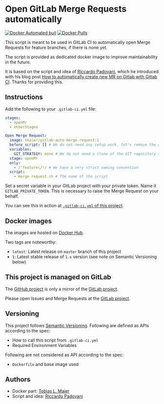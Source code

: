# Open GitLab Merge Requests automatically

[![Docker Automated buil](https://img.shields.io/docker/automated/tmaier/gitlab-auto-merge-request.svg)](https://hub.docker.com/r/tmaier/gitlab-auto-merge-request/)
[![Docker Pulls](https://img.shields.io/docker/pulls/tmaier/gitlab-auto-merge-request.svg)](https://hub.docker.com/r/tmaier/gitlab-auto-merge-request/)

This script is meant to be used in GitLab CI to automatically open Merge Requests for feature branches, if there is none yet.

The script is provided as dedicated docker image to improve maintainability in the future.

It is based on the script and idea of [Riccardo Padovani](https://rpadovani.com), which he introduced with his blog post [How to automatically create new MR on Gitlab with Gitlab CI](https://rpadovani.com/open-mr-gitlab-ci).
Thanks for providing this.

## Instructions

Add the following to your `.gitlab-ci.yml` file:

```yaml
stages:
  - openMr
  - otherStages

Open Merge Request:
  image: tmaier/gitlab-auto-merge-request:1
  before_script: [] # We do not need any setup work, let's remove the global one (if any)
  variables:
    GIT_STRATEGY: none # We do not need a clone of the GIT repository to create a Merge Request
  stage: openMr
  only:
    - /^feature\/*/ # We have a very strict naming convention
  script:
    - merge-request.sh # The name of the script
```

Set a secret variable in your GitLab project with your private token.
Name it `GITLAB_PRIVATE_TOKEN`.
This is necessary to raise the Merge Request on your behalf.

You can see this in action at [`.gitlab-ci.yml` of this project](.gitlab-ci.yml).

## Docker images

The images are hosted on [Docker Hub](https://hub.docker.com/r/tmaier/gitlab-auto-merge-request).

Two tags are noteworthy:
* `latest`: Latest release on `master` branch of this project
* `1`: Latest stable release of `1.x` version (see note on Semantic Versioning below)

## This project is managed on GitLab

The [GitHub project][] is only a mirror of the [GitLab project][].

[GitHub project]: https://github.com/tmaier/gitlab-auto-merge-request
[GitLab project]: https://gitlab.com/tmaier/gitlab-auto-merge-request

Please open Issues and Merge Requests at the [GitLab project][].

## Versioning

This project follows [Semantic Versioning](http://semver.org/spec/v2.0.0.html).
Following are defined as APIs according to the spec:
* How to call this script from `.gitlab-ci.yml`
* Required Environment Variables

Following are not considered as API according to the spec:
* `Dockerfile` and base image used

## Authors

* Docker part: [Tobias L. Maier](http://tobiasmaier.info)
* Script and idea: [Riccardo Padovani](https://rpadovani.com)
